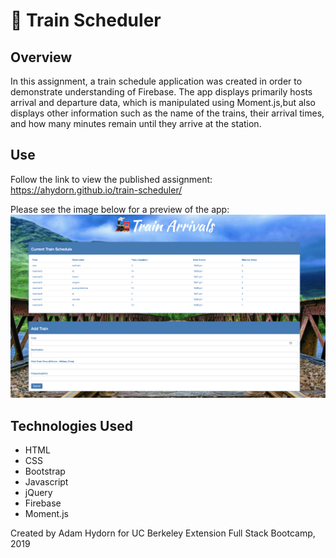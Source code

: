 # 🚂 Train Scheduler

## Overview
In this assignment, a train schedule application was created in order to demonstrate understanding of Firebase. The app displays primarily hosts arrival and departure data, which is manipulated using Moment.js,but also displays other information such as the name of the trains, their arrival times, and how many minutes remain until they arrive at the station.

## Use
Follow the link to view the published assignment: https://ahydorn.github.io/train-scheduler/

Please see the image below for a preview of the app:
<img src="./assets/images/screenshot.png" alt="drawing" width="800"/>

## Technologies Used
* HTML
* CSS
* Bootstrap
* Javascript
* jQuery
* Firebase
* Moment.js

Created by Adam Hydorn for UC Berkeley Extension Full Stack Bootcamp, 2019
